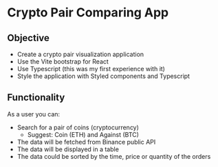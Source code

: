 # Crypto Pair Comparing App

## Objective

- Create a crypto pair visualization application
- Use the Vite bootstrap for React
- Use Typescript (this was my first experience with it)
- Style the application with Styled components and Typescript

## Functionality

As a user you can:

- Search for a pair of coins (cryptocurrency) 
  - Suggest: Coin (ETH) and Against (BTC)
- The data will be fetched from Binance public API
- The data will be displayed in a table
- The data could be sorted by the time, price or quantity of the orders